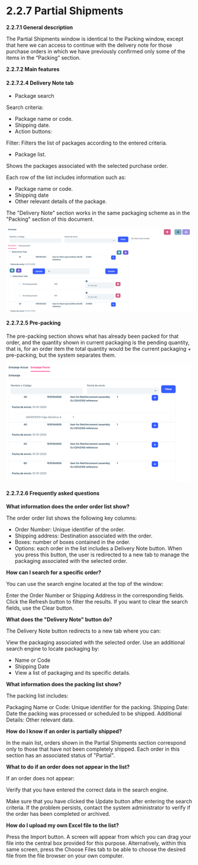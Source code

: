 # 2.2.7 Partial Shipments

**2.2.7.1 General description**

The Partial Shipments window is identical to the Packing window, except that here we can access to continue with the delivery note for those purchase orders in which we have previously confirmed only some of the items in the “Packing” section.

**2.2.7.2 Main features**

#### 2.2.7.2.4 Delivery Note tab

- Package search

Search criteria:

- Package name or code.
- Shipping date.
- Action buttons:

Filter: Filters the list of packages according to the entered criteria.

- Package list.

Shows the packages associated with the selected purchase order.

Each row of the list includes information such as:
- Package name or code.
- Shipping date
- Other relevant details of the package.

The "Delivery Note" section works in the same packaging scheme as in the "Packing" section of this document.

![image](images/orderPendantPartialEnvy.png)

#### 2.2.7.2.5 Pre-packing

The pre-packing section shows what has already been packed for that order, and the quantity shown in current packaging is the pending quantity, that is, for an order item the total quantity would be the current packaging + pre-packing, but the system separates them.

![image](images/orderPreviousPendantEnvy.png)

#### 2.2.7.2.6 Frequently asked questions

<b>What information does the order order list show?</b>

The order order list shows the following key columns:

- Order Number: Unique identifier of the order.
- Shipping address: Destination associated with the order.
- Boxes: number of boxes contained in the order.
- Options: each order in the list includes a Delivery Note button. When you press this button, the user is redirected to a new tab to manage the packaging associated with the selected order.

<b>How can I search for a specific order?</b>

You can use the search engine located at the top of the window:

Enter the Order Number or Shipping Address in the corresponding fields.
Click the Refresh button to filter the results.
If you want to clear the search fields, use the Clear button.

<b>What does the "Delivery Note" button do?</b>

The Delivery Note button redirects to a new tab where you can:

View the packaging associated with the selected order.
Use an additional search engine to locate packaging by:
- Name or Code
- Shipping Date
- View a list of packaging and its specific details.

<b>What information does the packing list show?</b>

The packing list includes:

Packaging Name or Code: Unique identifier for the packing.
Shipping Date: Date the packing was processed or scheduled to be shipped.
Additional Details: Other relevant data.

<b>How do I know if an order is partially shipped?</b>

In the main list, orders shown in the Partial Shipments section correspond only to those that have not been completely shipped. Each order in this section has an associated status of "Partial".

<b>What to do if an order does not appear in the list?</b>

If an order does not appear:

Verify that you have entered the correct data in the search engine.

Make sure that you have clicked the Update button after entering the search criteria.
If the problem persists, contact the system administrator to verify if the order has been completed or archived.

<b>How do I upload my own Excel file to the list?</b>

Press the Import button. A screen will appear from which you can drag your file into the central box provided for this purpose. Alternatively, within this same screen, press the Choose Files tab to be able to choose the desired file from the file browser on your own computer.